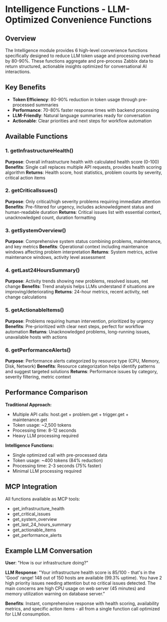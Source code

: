 # Intelligence Functions - LLM-Optimized Convenience Functions

## Overview
The Intelligence module provides 6 high-level convenience functions specifically designed to reduce LLM token usage and processing overhead by 80-90%. These functions aggregate and pre-process Zabbix data to return structured, actionable insights optimized for conversational AI interactions.

## Key Benefits
- **Token Efficiency**: 80-90% reduction in token usage through pre-processed summaries
- **Performance**: 70-80% faster response times with backend processing
- **LLM-Friendly**: Natural language summaries ready for conversation
- **Actionable**: Clear priorities and next steps for workflow automation

## Available Functions

### 1. getInfrastructureHealth()
**Purpose**: Overall infrastructure health with calculated health score (0-100)
**Benefits**: Single call replaces multiple API requests, provides health scoring algorithm
**Returns**: Health score, host statistics, problem counts by severity, critical action items

### 2. getCriticalIssues() 
**Purpose**: Only critical/high severity problems requiring immediate attention
**Benefits**: Pre-filtered for urgency, includes acknowledgment status and human-readable duration
**Returns**: Critical issues list with essential context, unacknowledged count, duration formatting

### 3. getSystemOverview()
**Purpose**: Comprehensive system status combining problems, maintenance, and key metrics
**Benefits**: Operational context including maintenance windows affecting problem interpretation
**Returns**: System metrics, active maintenance windows, activity level assessment

### 4. getLast24HoursSummary()
**Purpose**: Activity trends showing new problems, resolved issues, net change
**Benefits**: Trend analysis helps LLMs understand if situations are improving/deteriorating
**Returns**: 24-hour metrics, recent activity, net change calculations

### 5. getActionableItems()
**Purpose**: Problems requiring human intervention, prioritized by urgency
**Benefits**: Pre-prioritized with clear next steps, perfect for workflow automation
**Returns**: Unacknowledged problems, long-running issues, unavailable hosts with actions

### 6. getPerformanceAlerts()
**Purpose**: Performance alerts categorized by resource type (CPU, Memory, Disk, Network)
**Benefits**: Resource categorization helps identify patterns and suggest targeted solutions
**Returns**: Performance issues by category, severity filtering, metric context

## Performance Comparison

**Traditional Approach:**
- Multiple API calls: host.get + problem.get + trigger.get + maintenance.get
- Token usage: ~2,500 tokens
- Processing time: 8-12 seconds
- Heavy LLM processing required

**Intelligence Functions:**
- Single optimized call with pre-processed data
- Token usage: ~400 tokens (84% reduction)
- Processing time: 2-3 seconds (75% faster)
- Minimal LLM processing required

## MCP Integration
All functions available as MCP tools:
- get_infrastructure_health
- get_critical_issues
- get_system_overview  
- get_last_24_hours_summary
- get_actionable_items
- get_performance_alerts

## Example LLM Conversation

**User**: "How is our infrastructure doing?"

**LLM Response**: "Your infrastructure health score is 85/100 - that's in the 'Good' range! 148 out of 150 hosts are available (99.3% uptime). You have 2 high priority issues needing attention but no critical issues detected. The main concerns are high CPU usage on web server (45 minutes) and memory utilization warning on database server."

**Benefits**: Instant, comprehensive response with health scoring, availability metrics, and specific action items - all from a single function call optimized for LLM consumption.

